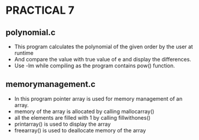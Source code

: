 # PRACTICAL 7

## polynomial.c

- This program calculates the polynomial of the given order by the user at runtime
- And compare the value with true value of e and display the differences.
- Use -lm while compiling as the program contains pow() function.

## memorymanagement.c

- In this program pointer array is used for memory management of an array.
- memory of the array is allocated by calling mallocarray() 
- all the elements are filled with 1 by calling fillwithones()
- printarray() is used to display the array
- freearray() is used to deallocate memory of the array
